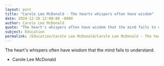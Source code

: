 ```yaml
---
layout: post
title: "Carole Lee McDonald - The hearts whispers often have wisdom"
date: 2024-12-28 12:00:00 -0000
author: Carole Lee McDonald
quote: "The heart's whispers often have wisdom that the mind fails to understand."
subject: Education
permalink: /Education/Carole Lee McDonald/Carole Lee McDonald - The hearts whispers often have wisdom
---
```


The heart's whispers often have wisdom that the mind fails to understand.

- Carole Lee McDonald
